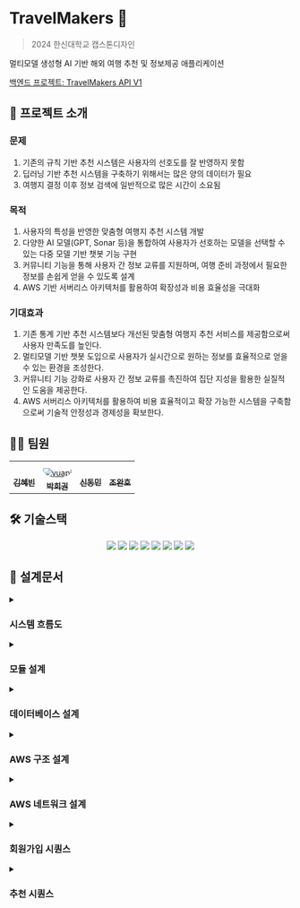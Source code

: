 # TravelMakers 🛫
> 2024 한신대학교 캡스톤디자인

멀티모델 생성형 AI 기반 해외 여행 추천 및 정보제공 애플리케이션

[백엔드 프로젝트: TravelMakers API V1](https://github.com/yuapi/tmAPIv1)

## 📝 프로젝트 소개
### 문제
1. 기존의 규칙 기반 추천 시스템은 사용자의 선호도를 잘 반영하지 못함
2. 딥러닝 기반 추천 시스템을 구축하기 위해서는 많은 양의 데이터가 필요
3. 여행지 결정 이후 정보 검색에 일반적으로 많은 시간이 소요됨

### 목적
1. 사용자의 특성을 반영한 맞춤형 여행지 추천 시스템 개발
2. 다양한 AI 모델(GPT, Sonar 등)을 통합하여 사용자가 선호하는 모델을 선택할 수 있는 다중 모델 기반 챗봇 기능 구현
3. 커뮤니티 기능을 통해 사용자 간 정보 교류를 지원하며, 여행 준비 과정에서 필요한 정보를 손쉽게 얻을 수 있도록 설계
4. AWS 기반 서버리스 아키텍처를 활용하여 확장성과 비용 효율성을 극대화

### 기대효과
1. 기존 통계 기반 추천 시스템보다 개선된 맞춤형 여행지 추천 서비스를 제공함으로써 사용자 만족도를 높인다.
2. 멀티모델 기반 챗봇 도입으로 사용자가 실시간으로 원하는 정보를 효율적으로 얻을 수 있는 환경을 조성한다.
3. 커뮤니티 기능 강화로 사용자 간 정보 교류를 촉진하여 집단 지성을 활용한 실질적인 도움을 제공한다.
4. AWS 서버리스 아키텍처를 활용하여 비용 효율적이고 확장 가능한 시스템을 구축함으로써 기술적 안정성과 경제성을 확보한다.


## 🧑‍💻	 팀원
<table align="center">
  <tr>
    <td align="center" style="word-wrap: break-word; width: 150.0; height: 150.0">
      <a href=https://github.com/rlagpqls0322>
        <img src=https://avatars.githubusercontent.com/u/173909092?v=4 width="100;"  style="border-radius:50%;align-items:center;justify-content:center;overflow:hidden;padding-top:10px" alt=""/>
        <br />
        <sub style="font-size:14px"><b>김혜빈</b></sub>
      </a>
    </td>
    <td align="center" style="word-wrap: break-word; width: 150.0; height: 150.0">
      <a href=https://github.com/yuapi>
        <img src=https://avatars.githubusercontent.com/u/25703569?v=4 width="100;"  style="border-radius:50%;align-items:center;justify-content:center;overflow:hidden;padding-top:10px" alt="yuapi"/>
        <br />
        <sub style="font-size:14px"><b>박희권</b></sub>
      </a>
    </td>
    <td align="center" style="word-wrap: break-word; width: 150.0; height: 150.0">
      <a href=https://github.com/ShinDm2158083>
        <img src=https://avatars.githubusercontent.com/u/113962026?v=4 width="100;"  style="border-radius:50%;align-items:center;justify-content:center;overflow:hidden;padding-top:10px" alt=""/>
        <br />
        <sub style="font-size:14px"><b>신동민</b></sub>
      </a>
    </td>
    <td align="center" style="word-wrap: break-word; width: 150.0; height: 150.0">
      <a href=https://github.com/dhksgh8417>
        <img src=https://avatars.githubusercontent.com/u/173910046?v=4 width="100;"  style="border-radius:50%;align-items:center;justify-content:center;overflow:hidden;padding-top:10px" alt=""/>
        <br />
        <sub style="font-size:14px"><b>조완호</b></sub>
      </a>
    </td>
  </tr>
</table>

## 🛠 기술스택
<div align="center">
  <img src="https://img.shields.io/badge/react_native-%2320232a.svg?style=for-the-badge&logo=react&logoColor=%2361DAFB">
  <img src="https://img.shields.io/badge/AWS-%23FF9900.svg?style=for-the-badge&logo=amazon-aws&logoColor=white">
  <img src="https://img.shields.io/badge/mysql-4479A1.svg?style=for-the-badge&logo=mysql&logoColor=white">
  <img src="https://img.shields.io/badge/GoogleCloud-%234285F4.svg?style=for-the-badge&logo=google-cloud&logoColor=white">
  <img src="https://img.shields.io/badge/node.js-6DA55F?style=for-the-badge&logo=node.js&logoColor=white">
  <img src="https://img.shields.io/badge/typescript-%23007ACC.svg?style=for-the-badge&logo=typescript&logoColor=white">
  <img src="https://img.shields.io/badge/html5-%23E34F26.svg?style=for-the-badge&logo=html5&logoColor=white">
  <img src="https://img.shields.io/badge/css3-%231572B6.svg?style=for-the-badge&logo=css3&logoColor=white">
</div>

## 📐 설계문서
<details>
  <summary><h3>시스템 흐름도</h3></summary>
  <img src="https://github.com/yuapi/TravelMakers/blob/main/assets/doc/SystemFlowChart.png">
</details>
<details>
  <summary><h3>모듈 설계</h3></summary>
  <img src="https://github.com/yuapi/TravelMakers/blob/main/assets/doc/ModuleDiagram.png">
</details>
<details>
  <summary><h3>데이터베이스 설계</h3></summary>
  <img src="https://github.com/yuapi/TravelMakers/blob/main/assets/doc/ERDiagram.png">
</details>
<details>
  <summary><h3>AWS 구조 설계</h3></summary>
  <img src="https://github.com/yuapi/TravelMakers/blob/main/assets/doc/AWSDiagram.png">
</details>
<details>
  <summary><h3>AWS 네트워크 설계</h3></summary>
  <img src="https://github.com/yuapi/TravelMakers/blob/main/assets/doc/AWSnetwork.png">
</details>
<details>
  <summary><h3>회원가입 시퀀스</h3></summary>
  <img src="https://github.com/yuapi/TravelMakers/blob/main/assets/doc/RegisterSequence.png">
</details>
<details>
  <summary><h3>추천 시퀀스</h3></summary>
  <img src="https://github.com/yuapi/TravelMakers/blob/main/assets/doc/RecSeqnence.png">
</details>

